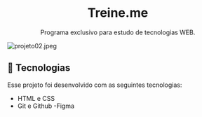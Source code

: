 <h1 align="center"> Treine.me </h1>

<p align="center">
Programa exclusivo para estudo de tecnologias WEB.
</p>
<img align="center" src="https://img.hotimg.com/projeto02.md.jpeg" alt="projeto02.jpeg" border="0" />

## 🚀 Tecnologias

Esse projeto foi desenvolvido com as seguintes tecnologias:

- HTML e CSS
- Git e Github
 -Figma
